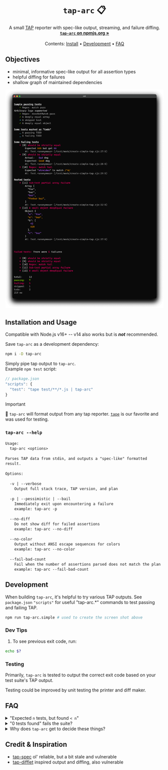 <h1 align="center"><code>tap-arc</code> 📋</h1>

<p align="center">
  A small <a href="https://testanything.org/">TAP</a> reporter with spec-like output, streaming, and failure diffing.<br>
  <a href="https://www.npmjs.com/package/tap-arc"><strong><code>tap-arc</code> on npmjs.org »</strong></a><br>
  <br>
  Contents:
  <a href="#Installation-and-usage">Install</a>
  •
  <a href="#Development">Development</a>
  •
  <a href="#FAQ">FAQ</a>
</p>

## Objectives

- minimal, informative spec-like output for all assertion types
- helpful diffing for failures
- shallow graph of maintained dependencies

![tap-arc output screen shot](./screen-shot.png)

## Installation and Usage

Compatible with Node.js v16+ -- v14 also works but is ***not*** recommended.

Save `tap-arc` as a development dependency:

```sh
npm i -D tap-arc
```

Simply pipe tap output to `tap-arc`.  
Example `npm test` script:

```js
// package.json
"scripts": {
  "test": "tape test/**/*.js | tap-arc"
}
```

> [!IMPORTANT]  
> 💁  `tap-arc` will format output from any tap reporter. [`tape`](https://github.com/ljharb/tape) is our favorite and was used for testing.

### `tap-arc --help`

```
Usage:
  tap-arc <options>

Parses TAP data from stdin, and outputs a "spec-like" formatted result.

Options:

  -v | --verbose
    Output full stack trace, TAP version, and plan

  -p | --pessimistic | --bail
    Immediately exit upon encountering a failure
    example: tap-arc -p

  --no-diff
    Do not show diff for failed assertions
    example: tap-arc --no-diff

  --no-color
    Output without ANSI escape sequences for colors
    example: tap-arc --no-color

  --fail-bad-count
    Fail when the number of assertions parsed does not match the plan
    example: tap-arc --fail-bad-count
```

## Development

When building `tap-arc`, it's helpful to try various TAP outputs. See `package.json` `"scripts"` for useful "tap-arc.*" commands to test passing and failing TAP.

```sh
npm run tap-arc.simple # used to create the screen shot above
```

### Dev Tips

1. To see previous exit code, run:

```sh
echo $?
```

### Testing

Primarily, `tap-arc` is tested to output the correct exit code based on your test suite's TAP output.

Testing could be improved by unit testing the printer and diff maker.

## FAQ

<details>
<summary>"Expected <code>n</code> tests, but found <code>< n</code>"</summary>

_What happened?_  
✅ The TAP parser found zero failing tests  
✅ The final tally from the raw TAP shows `n` of `n` passed  
🤨 But the TAP plan called for more tests than were found, counted, and parsed.

💁‍♀️ Currently, when this case is detected, `tap-arc` will exit with a successful status code.  
This can be overridden with the `--fail-bad-count` flag.

_Why, though_?  
This has been observed specifically on Windows, where the TAP output is buffered to another stream and not piped to `tap-arc`.  
Libraries like `mock-fs` tinker with stdout and subsequent TAP output is lost. Try closing those helpers before making an assertion that generates TAP.

</details>

<details>
<summary>"0 tests found" fails the suite?</summary>

Yes. At least one passing test is required to pass the suite.  
This helps ensures there wasn't a silent, catastrophic failure in the test suite.

</details>

<details>
<summary>Why does <code>tap-arc</code> get to decide these things?</summary>

`tap-arc` is responsible for the test suite's exit code. If your entire CI stack is piped to a reporter, it's an important job. So `tap-arc` is a bit skeptical by default to help ensure your suite is passing.

If you'd like to see different behavior from `tap-arc`, please open an issue or PR. We'd love to hear your use case.

</details>

## Credit & Inspiration

- [tap-spec](https://github.com/scottcorgan/tap-spec) ol' reliable, but a bit stale and vulnerable
- [tap-difflet](https://github.com/namuol/tap-difflet) inspired output and diffing, also vulnerable
